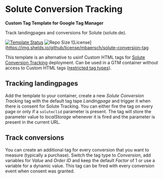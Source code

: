 # Solute Conversion Tracking

**Custom Tag Template for Google Tag Manager**

Track landingpages and conversions for Solute (solute.de).   

[![Template Status](https://img.shields.io/badge/Community%20Template%20Gallery%20Status-published-green)](https://tagmanager.google.com/gallery/#/owners/mbaersch/templates/solute-conversion-tag) ![Repo Size](https://img.shields.io/github/repo-size/mbaersch/solute-conversion-tag) ![License](https://img.shelds.io/github/license/mbaersch/solute-conversion-tag

This template is an alternative to usinf Custom HTML tags for [Solute Conversion Tracking](https://www.solute.de/eng/support/shopsystems/conversiontracking/) deployment. Can be used in a GTM container without access to Custom HTML tags ([restricted tag types](https://developers.google.com/tag-platform/tag-manager/restrict)).  

## Tracking landingpages 
Add the template to your container, create a new *Solute Conversion Tracking* tag with the default tag tape *Landingpage* and trigger it when there is consent for Solute Tracking. You can either fire the tag on every page or only if a `soluteclid` parameter is present. The tag will store the parameter value to *localStorage* whenever it is fired and the parameter is present in the current URL.

## Track conversions
You can create an additional tag for every conversion that you want to measure (typically a purchase). Switch the tag type to *Conversion*, add variables for *Value* and *Order ID* and keep the default *Factor* of 1 or use a variable for a dynamic value. This tag can be fired with every conversion event when consent was granted.      

